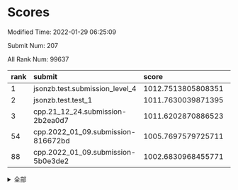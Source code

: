 # Scores

Modified Time: 2022-01-29 06:25:09

Submit Num: 207

All Rank Num: 99637

| rank |               submit               |       score        |       sigma        | pk_num |
| :--- | :--------------------------------- | :----------------- | :----------------- | :----- |
| 1    | jsonzb.test.submission_level_4     | 1012.7513805808351 | 0.8078109693072789 | 1926   |
| 2    | jsonzb.test.test_1                 | 1011.7630039871395 | 0.7857770920142498 | 1924   |
| 3    | cpp.21_12_24.submission-2b2ea0d7   | 1011.6202870886523 | 0.7688910801792948 | 1915   |
| 54   | cpp.2022_01_09.submission-816672bd | 1005.7697579725711 | 0.7312962233252053 | 1926   |
| 88   | cpp.2022_01_09.submission-5b0e3de2 | 1002.6830968455771 | 0.7204425824907309 | 1925   |


<details>
<summary>全部</summary>

| rank |                 submit                 |       score        |       sigma        | pk_num |
| :--- | :------------------------------------- | :----------------- | :----------------- | :----- |
| 1    | jsonzb.test.submission_level_4         | 1012.7513805808351 | 0.8078109693072789 | 1926   |
| 2    | jsonzb.test.test_1                     | 1011.7630039871395 | 0.7857770920142498 | 1924   |
| 3    | cpp.21_12_24.submission-2b2ea0d7       | 1011.6202870886523 | 0.7688910801792948 | 1915   |
| 4    | gobigger.level_3.submission_level_3_19 | 1010.9982944850564 | 0.775813813535198  | 1922   |
| 5    | gobigger.level_3.submission_level_3_18 | 1010.8577191151447 | 0.75880397828574   | 1925   |
| 6    | gobigger.level_3.submission_level_3_47 | 1010.7159950419875 | 0.7636220928247504 | 1926   |
| 7    | gobigger.level_3.submission_level_3_44 | 1010.6856094519147 | 0.7630922415847878 | 1929   |
| 8    | gobigger.level_3.submission_level_3_49 | 1010.6526456360638 | 0.7831368450621768 | 1923   |
| 9    | gobigger.level_3.submission_level_3_12 | 1010.6267756252407 | 0.7505922101147652 | 1924   |
| 10   | gobigger.level_3.submission_level_3_21 | 1010.5561639382125 | 0.7699450539306981 | 1926   |
| 11   | gobigger.level_3.submission_level_3_41 | 1010.4441863660534 | 0.7838209115231219 | 1924   |
| 12   | gobigger.level_3.submission_level_3_9  | 1010.4331011127429 | 0.7481138173211825 | 1923   |
| 13   | gobigger.level_3.submission_level_3_6  | 1010.3521061632122 | 0.7618038971454367 | 1924   |
| 14   | gobigger.level_3.submission_level_3_32 | 1010.318599542698  | 0.7592687231961253 | 1924   |
| 15   | gobigger.level_3.submission_level_3_43 | 1010.303079969357  | 0.7627843787763554 | 1927   |
| 16   | gobigger.level_3.submission_level_3_14 | 1010.2851546742858 | 0.7664269298542479 | 1922   |
| 17   | gobigger.level_3.submission_level_3_40 | 1010.249223895907  | 0.7566327918496264 | 1928   |
| 18   | gobigger.level_3.submission_level_3_13 | 1010.2147488156135 | 0.7461785215146434 | 1922   |
| 19   | gobigger.level_3.submission_level_3_24 | 1010.201285920881  | 0.7578825813199286 | 1926   |
| 20   | gobigger.level_3.submission_level_3_2  | 1010.1767413173823 | 0.76201208241568   | 1924   |
| 21   | gobigger.level_3.submission_level_3_4  | 1010.170916204336  | 0.7529132221507079 | 1928   |
| 22   | gobigger.level_3.submission_level_3_30 | 1010.1342989694098 | 0.7699787936037346 | 1925   |
| 23   | gobigger.level_3.submission_level_3_37 | 1010.0591710340558 | 0.7397791195227592 | 1926   |
| 24   | gobigger.level_3.submission_level_3_46 | 1010.0535653890918 | 0.75512683028984   | 1922   |
| 25   | gobigger.level_3.submission_level_3_38 | 1009.9678038732941 | 0.7903189544042137 | 1927   |
| 26   | gobigger.level_3.submission_level_3_26 | 1009.9040297343184 | 0.7691106016817075 | 1927   |
| 27   | gobigger.level_3.submission_level_3_7  | 1009.899590689217  | 0.7517301707957627 | 1927   |
| 28   | gobigger.level_3.submission_level_3_10 | 1009.8908563875017 | 0.7420421955234835 | 1924   |
| 29   | gobigger.level_3.submission_level_3_8  | 1009.8037580577335 | 0.7551555756138082 | 1928   |
| 30   | gobigger.level_3.submission_level_3_27 | 1009.7972334826843 | 0.7774126981800902 | 1928   |
| 31   | gobigger.level_3.submission_level_3_0  | 1009.7879562249395 | 0.7536381340342025 | 1925   |
| 32   | gobigger.level_3.submission_level_3_1  | 1009.7366802778046 | 0.7473826966787223 | 1924   |
| 33   | gobigger.level_3.submission_level_3_17 | 1009.5974506163437 | 0.7505636114124187 | 1925   |
| 34   | gobigger.level_3.submission_level_3_28 | 1009.5441810885444 | 0.754612339947388  | 1925   |
| 35   | gobigger.level_3.submission_level_3_23 | 1009.5165912559208 | 0.749600414579461  | 1925   |
| 36   | gobigger.level_3.submission_level_3_22 | 1009.4335851196548 | 0.7347844299561538 | 1921   |
| 37   | gobigger.level_3.submission_level_3_11 | 1009.4261024655355 | 0.7474126307081997 | 1926   |
| 38   | gobigger.level_3.submission_level_3_48 | 1009.3530739802296 | 0.7511789998478091 | 1927   |
| 39   | gobigger.level_3.submission_level_3_45 | 1009.3474052104697 | 0.7688209645604568 | 1923   |
| 40   | gobigger.level_3.submission_level_3_42 | 1009.3232616561129 | 0.7580211384232802 | 1922   |
| 41   | gobigger.level_3.submission_level_3_31 | 1009.2635272995961 | 0.7425223773581373 | 1925   |
| 42   | gobigger.level_3.submission_level_3_33 | 1009.1918462297231 | 0.7468331384334346 | 1924   |
| 43   | gobigger.level_3.submission_level_3_5  | 1009.1702080112825 | 0.7409596650946357 | 1925   |
| 44   | gobigger.level_3.submission_level_3_15 | 1009.1178115490444 | 0.7347821991729891 | 1929   |
| 45   | gobigger.level_3.submission_level_3_3  | 1009.1146097511257 | 0.7486498020212047 | 1923   |
| 46   | gobigger.level_3.submission_level_3_35 | 1009.0963864877565 | 0.7521874871729177 | 1919   |
| 47   | gobigger.level_3.submission_level_3_20 | 1009.08810861391   | 0.749545802169973  | 1927   |
| 48   | gobigger.level_3.submission_level_3_16 | 1009.0829482851051 | 0.7505561007254667 | 1924   |
| 49   | gobigger.level_3.submission_level_3_36 | 1009.0573030821797 | 0.7499605748706696 | 1927   |
| 50   | gobigger.level_3.submission_level_3_29 | 1008.9963181230805 | 0.7341500423400139 | 1920   |
| 51   | gobigger.level_3.submission_level_3_34 | 1008.8546016200067 | 0.7454695802261261 | 1924   |
| 52   | gobigger.level_3.submission_level_3_25 | 1008.6656491326365 | 0.7591938729792161 | 1932   |
| 53   | gobigger.level_3.submission_level_3_39 | 1008.5115930576582 | 0.7530211421568286 | 1926   |
| 54   | cpp.2022_01_09.submission-816672bd     | 1005.7697579725711 | 0.7312962233252053 | 1926   |
| 55   | gobigger.level_1.submission_level_1_5  | 1004.8875383571071 | 0.73446360282071   | 1927   |
| 56   | gobigger.level_1.submission_level_1_27 | 1004.8433966138962 | 0.7202836344267384 | 1929   |
| 57   | gobigger.level_1.submission_level_1_21 | 1004.5784560866367 | 0.733821981282584  | 1927   |
| 58   | gobigger.level_1.submission_level_1_25 | 1004.2804675984726 | 0.7146601021800191 | 1929   |
| 59   | gobigger.level_1.submission_level_1_43 | 1004.1591472724828 | 0.7216575846618911 | 1923   |
| 60   | gobigger.level_1.submission_level_1_44 | 1004.1393466807776 | 0.7176961334546696 | 1921   |
| 61   | gobigger.level_1.submission_level_1_46 | 1004.053343907459  | 0.7153186462150909 | 1922   |
| 62   | gobigger.level_1.submission_level_1_36 | 1004.0465344123071 | 0.718943705578024  | 1928   |
| 63   | gobigger.level_1.submission_level_1_2  | 1004.045427393253  | 0.7211113293110787 | 1928   |
| 64   | gobigger.level_1.submission_level_1_6  | 1003.9831198333742 | 0.7221290822198668 | 1928   |
| 65   | gobigger.level_1.submission_level_1_16 | 1003.8511330491284 | 0.724257024410166  | 1922   |
| 66   | gobigger.level_1.submission_level_1_15 | 1003.6637680045685 | 0.7144890431916564 | 1930   |
| 67   | gobigger.level_1.submission_level_1_42 | 1003.5433555538938 | 0.7186654200276568 | 1926   |
| 68   | gobigger.level_1.submission_level_1_29 | 1003.5426006719986 | 0.7172271534988403 | 1928   |
| 69   | gobigger.level_1.submission_level_1_22 | 1003.4897841820615 | 0.7272478749145519 | 1930   |
| 70   | gobigger.level_1.submission_level_1_33 | 1003.4841919920913 | 0.7260028948722774 | 1923   |
| 71   | gobigger.level_1.submission_level_1_13 | 1003.48151587262   | 0.712706282457804  | 1923   |
| 72   | gobigger.level_1.submission_level_1_12 | 1003.4509510817606 | 0.7136885952606552 | 1927   |
| 73   | gobigger.level_1.submission_level_1_9  | 1003.4249202483717 | 0.719180290845623  | 1925   |
| 74   | gobigger.level_1.submission_level_1_20 | 1003.3864643823383 | 0.7173408281495908 | 1925   |
| 75   | gobigger.level_1.submission_level_1_34 | 1003.3692076042672 | 0.7028836306287501 | 1925   |
| 76   | gobigger.level_1.submission_level_1_3  | 1003.3612649787594 | 0.7210282107955908 | 1924   |
| 77   | gobigger.level_1.submission_level_1_28 | 1003.3609829529906 | 0.7102631575866106 | 1925   |
| 78   | gobigger.level_1.submission_level_1_14 | 1003.2840917707117 | 0.7148760155790151 | 1929   |
| 79   | gobigger.level_1.submission_level_1_1  | 1003.251751022067  | 0.712158078461316  | 1928   |
| 80   | gobigger.level_1.submission_level_1_0  | 1003.2475234303785 | 0.7075229114682466 | 1922   |
| 81   | gobigger.level_1.submission_level_1_17 | 1003.1118274024054 | 0.7104236359214039 | 1927   |
| 82   | gobigger.level_1.submission_level_1_26 | 1003.08426848755   | 0.7154356278045464 | 1927   |
| 83   | gobigger.level_1.submission_level_1_10 | 1003.0547780565284 | 0.7102347790858887 | 1929   |
| 84   | gobigger.level_1.submission_level_1_45 | 1002.9329246197896 | 0.7100187737236785 | 1924   |
| 85   | gobigger.level_1.submission_level_1_11 | 1002.8987171233465 | 0.7185805977035397 | 1921   |
| 86   | gobigger.level_1.submission_level_1_30 | 1002.8621837602577 | 0.7156692635704894 | 1923   |
| 87   | gobigger.level_1.submission_level_1_38 | 1002.733446062293  | 0.705641915039231  | 1923   |
| 88   | cpp.2022_01_09.submission-5b0e3de2     | 1002.6830968455771 | 0.7204425824907309 | 1925   |
| 89   | gobigger.level_1.submission_level_1_39 | 1002.6629293108787 | 0.7042695902808496 | 1924   |
| 90   | gobigger.level_1.submission_level_1_19 | 1002.6588400561631 | 0.7108952237574473 | 1926   |
| 91   | gobigger.level_1.submission_level_1_35 | 1002.6021475654732 | 0.7112992552216406 | 1930   |
| 92   | gobigger.level_1.submission_level_1_32 | 1002.5940880459844 | 0.7146336133700888 | 1923   |
| 93   | gobigger.level_1.submission_level_1_8  | 1002.5880413748989 | 0.7122003854389325 | 1931   |
| 94   | gobigger.level_1.submission_level_1_41 | 1002.5462659341281 | 0.7104231569731203 | 1924   |
| 95   | gobigger.level_1.submission_level_1_4  | 1002.5228366635919 | 0.7068501843591011 | 1923   |
| 96   | gobigger.level_1.submission_level_1_24 | 1002.4911943391759 | 0.7057381189300711 | 1928   |
| 97   | gobigger.level_1.submission_level_1_23 | 1002.4724693306705 | 0.7163833120428463 | 1925   |
| 98   | gobigger.level_1.submission_level_1_47 | 1002.4694962270971 | 0.7091023246254171 | 1925   |
| 99   | gobigger.level_1.submission_level_1_49 | 1002.3824715180186 | 0.7043678550808413 | 1929   |
| 100  | gobigger.level_1.submission_level_1_31 | 1002.3536625948788 | 0.7158799378301426 | 1924   |
| 101  | gobigger.level_1.submission_level_1_40 | 1002.2929183276942 | 0.7138045716049577 | 1927   |
| 102  | gobigger.level_1.submission_level_1_18 | 1002.2287021496387 | 0.7061394514925926 | 1926   |
| 103  | gobigger.level_1.submission_level_1_37 | 1002.2193053516769 | 0.7045142368924825 | 1930   |
| 104  | gobigger.level_1.submission_level_1_48 | 1002.1166351302685 | 0.7169559993802189 | 1925   |
| 105  | gobigger.level_1.submission_level_1_7  | 1001.7725412859343 | 0.707144203094971  | 1927   |
| 106  | gobigger.random.submission_random_37   | 997.3806581038249  | 0.7026777470380247 | 1925   |
| 107  | gobigger.random.submission_random_31   | 997.3661897268223  | 0.7041900586363475 | 1930   |
| 108  | gobigger.random.submission_random_41   | 997.1934654572076  | 0.7250107085067493 | 1929   |
| 109  | gobigger.random.submission_random_3    | 997.0018457148083  | 0.7013156241447869 | 1924   |
| 110  | gobigger.random.submission_random_16   | 996.9608648353262  | 0.7240039324781455 | 1929   |
| 111  | gobigger.random.submission_random_38   | 996.9269458486384  | 0.7080334481446054 | 1928   |
| 112  | gobigger.random.submission_random_36   | 996.8705426048357  | 0.7142702409356491 | 1922   |
| 113  | gobigger.random.submission_random_35   | 996.7970952437704  | 0.6989934264676766 | 1926   |
| 114  | gobigger.random.submission_random_11   | 996.6481764174202  | 0.7030949341819158 | 1926   |
| 115  | gobigger.random.submission_random_17   | 996.5585171182883  | 0.6999472861848562 | 1927   |
| 116  | gobigger.random.submission_random_29   | 996.5482971458899  | 0.7062436386486067 | 1927   |
| 117  | gobigger.random.submission_random_25   | 996.4909225068511  | 0.6994784194237178 | 1925   |
| 118  | gobigger.random.submission_random_22   | 996.468882470977   | 0.7155305913759739 | 1920   |
| 119  | gobigger.random.submission_random_6    | 996.376245543603   | 0.7083253257729415 | 1926   |
| 120  | gobigger.random.submission_random_7    | 996.3135487369219  | 0.7209440247775828 | 1927   |
| 121  | gobigger.random.submission_random_14   | 996.1993884095     | 0.7049324980317582 | 1927   |
| 122  | gobigger.random.submission_random_39   | 996.1965672654218  | 0.6949393722180461 | 1924   |
| 123  | gobigger.random.submission_random_45   | 996.153948167427   | 0.6909167915943744 | 1923   |
| 124  | gobigger.random.submission_random_23   | 996.1236817230362  | 0.7062262931966602 | 1929   |
| 125  | gobigger.random.submission_random_43   | 996.1068308903341  | 0.6993288478244793 | 1929   |
| 126  | gobigger.random.submission_random_49   | 996.0711346701733  | 0.7152210754777708 | 1921   |
| 127  | gobigger.random.submission_random_15   | 996.0629557806684  | 0.7190055002657438 | 1926   |
| 128  | gobigger.random.submission_random_18   | 996.0445640628658  | 0.7087350578674951 | 1925   |
| 129  | gobigger.random.submission_random_30   | 995.9380786280371  | 0.7130751829239189 | 1931   |
| 130  | gobigger.random.submission_random_21   | 995.9247047564133  | 0.7101242306035676 | 1926   |
| 131  | gobigger.random.submission_random_12   | 995.9146852176166  | 0.7000258879058453 | 1921   |
| 132  | gobigger.random.submission_random_47   | 995.9118756867587  | 0.7175222866947251 | 1924   |
| 133  | gobigger.random.submission_random_9    | 995.8842999635647  | 0.695450226910401  | 1928   |
| 134  | gobigger.random.submission_random_0    | 995.8631608552153  | 0.733746062098073  | 1921   |
| 135  | gobigger.random.submission_random_26   | 995.8287434096293  | 0.7150384132395882 | 1920   |
| 136  | gobigger.random.submission_random_33   | 995.6422414860565  | 0.7177928961398726 | 1926   |
| 137  | gobigger.random.submission_random_32   | 995.6311765000692  | 0.708082372767657  | 1923   |
| 138  | gobigger.random.submission_random_4    | 995.6129905825679  | 0.7138628572470613 | 1925   |
| 139  | gobigger.random.submission_random_34   | 995.6118814747032  | 0.7050603403986987 | 1928   |
| 140  | gobigger.random.submission_random_19   | 995.569005783911   | 0.7117853475979092 | 1928   |
| 141  | gobigger.random.submission_random_28   | 995.5674222717154  | 0.7131161691670976 | 1925   |
| 142  | gobigger.random.submission_random_40   | 995.5423802419909  | 0.712064373352842  | 1929   |
| 143  | gobigger.random.submission_random_42   | 995.5097935721352  | 0.7133394886695341 | 1925   |
| 144  | gobigger.random.submission_random_20   | 995.4778978779151  | 0.7180907600624621 | 1923   |
| 145  | gobigger.random.submission_random_27   | 995.4479165415424  | 0.7094455696481413 | 1926   |
| 146  | gobigger.random.submission_random_44   | 995.3712663672261  | 0.7125244262448845 | 1929   |
| 147  | gobigger.random.submission_random_48   | 995.3067053437989  | 0.7146048949511529 | 1927   |
| 148  | gobigger.random.submission_random_24   | 995.2374343621137  | 0.7063475303635242 | 1927   |
| 149  | gobigger.random.submission_random_13   | 995.2304244295312  | 0.720964020035112  | 1921   |
| 150  | gobigger.random.submission_random_10   | 995.1679819354872  | 0.7288467137702821 | 1930   |
| 151  | gobigger.random.submission_random_46   | 995.1587587984308  | 0.6992773253181871 | 1921   |
| 152  | gobigger.random.submission_random_2    | 995.1030486824662  | 0.7083457083494217 | 1927   |
| 153  | gobigger.random.submission_random_8    | 995.0581760371988  | 0.7132918967664241 | 1924   |
| 154  | gobigger.random.submission_random_5    | 994.9082343321869  | 0.7122167925644726 | 1921   |
| 155  | gobigger.random.submission_random_1    | 994.7080688311256  | 0.7176469804444918 | 1929   |
| 156  | gobigger.level_2.submission_level_2_31 | 994.0544894407725  | 0.747822652987752  | 1927   |
| 157  | gobigger.level_2.submission_level_2_0  | 993.8683912219083  | 0.7297385475790605 | 1927   |
| 158  | gobigger.level_2.submission_level_2_12 | 993.5967351368918  | 0.7312763752295431 | 1923   |
| 159  | gobigger.level_2.submission_level_2_27 | 993.2730460087497  | 0.7273664423017634 | 1926   |
| 160  | gobigger.level_2.submission_level_2_48 | 993.2458107292003  | 0.7306373480381945 | 1915   |
| 161  | gobigger.level_2.submission_level_2_42 | 993.2005537359033  | 0.7397780776416916 | 1924   |
| 162  | gobigger.level_2.submission_level_2_5  | 993.026669012933   | 0.7464973411465248 | 1929   |
| 163  | gobigger.level_2.submission_level_2_28 | 993.0137556764137  | 0.7376626166799198 | 1929   |
| 164  | gobigger.level_2.submission_level_2_40 | 993.0024606986732  | 0.7630307639608629 | 1918   |
| 165  | gobigger.level_2.submission_level_2_29 | 992.9666501892718  | 0.745390368171951  | 1925   |
| 166  | gobigger.level_2.submission_level_2_36 | 992.9579082412959  | 0.7288985106405211 | 1923   |
| 167  | gobigger.level_2.submission_level_2_15 | 992.9531419363481  | 0.7279950724874884 | 1923   |
| 168  | gobigger.level_2.submission_level_2_30 | 992.8428926820776  | 0.7437518987900353 | 1926   |
| 169  | gobigger.level_2.submission_level_2_32 | 992.8394017183906  | 0.7301804184391737 | 1927   |
| 170  | gobigger.level_2.submission_level_2_39 | 992.7917067301181  | 0.7359645865425519 | 1927   |
| 171  | gobigger.level_2.submission_level_2_14 | 992.6696095866957  | 0.7483576389416707 | 1921   |
| 172  | gobigger.level_2.submission_level_2_35 | 992.6085914303756  | 0.7397881583778585 | 1928   |
| 173  | gobigger.level_2.submission_level_2_46 | 992.5691861583033  | 0.7334798954657372 | 1923   |
| 174  | gobigger.level_2.submission_level_2_4  | 992.536509670387   | 0.7532388189781336 | 1930   |
| 175  | gobigger.level_2.submission_level_2_49 | 992.5360977054751  | 0.7457923884591224 | 1923   |
| 176  | gobigger.level_2.submission_level_2_1  | 992.5292680731313  | 0.7351009940876978 | 1931   |
| 177  | gobigger.level_2.submission_level_2_44 | 992.4776594047014  | 0.7540260456073649 | 1923   |
| 178  | gobigger.level_2.submission_level_2_19 | 992.4716546613469  | 0.7390605048537454 | 1931   |
| 179  | gobigger.level_2.submission_level_2_3  | 992.3295292737852  | 0.7375760738978834 | 1926   |
| 180  | gobigger.level_2.submission_level_2_10 | 992.2927120507283  | 0.7412477975755014 | 1924   |
| 181  | gobigger.level_2.submission_level_2_43 | 992.2721709060706  | 0.758809453538035  | 1923   |
| 182  | gobigger.level_2.submission_level_2_37 | 992.2424607829647  | 0.7520145449577685 | 1921   |
| 183  | gobigger.level_2.submission_level_2_6  | 992.2402040206775  | 0.7591893021491568 | 1927   |
| 184  | gobigger.level_2.submission_level_2_23 | 992.1097389982418  | 0.7401412028026924 | 1929   |
| 185  | gobigger.level_2.submission_level_2_26 | 992.0814183104083  | 0.7294178674926578 | 1929   |
| 186  | gobigger.level_2.submission_level_2_8  | 992.078047001911   | 0.7440375858539358 | 1926   |
| 187  | gobigger.level_2.submission_level_2_13 | 992.0294962456611  | 0.7560506275730815 | 1921   |
| 188  | gobigger.level_2.submission_level_2_25 | 991.9735241036885  | 0.7413609700775382 | 1928   |
| 189  | gobigger.level_2.submission_level_2_18 | 991.9650445220633  | 0.7450984472239341 | 1918   |
| 190  | gobigger.level_2.submission_level_2_16 | 991.6340641669001  | 0.7515185434785083 | 1925   |
| 191  | gobigger.level_2.submission_level_2_47 | 991.623680481437   | 0.7381052959974389 | 1925   |
| 192  | gobigger.level_2.submission_level_2_11 | 991.5602725950456  | 0.7612035812327537 | 1917   |
| 193  | gobigger.level_2.submission_level_2_9  | 991.5025661362275  | 0.7522833514073018 | 1924   |
| 194  | gobigger.level_2.submission_level_2_17 | 991.3103578443701  | 0.7472904174668296 | 1925   |
| 195  | gobigger.level_2.submission_level_2_24 | 991.2833086484902  | 0.7632100933271384 | 1923   |
| 196  | gobigger.level_2.submission_level_2_7  | 991.2717922015563  | 0.7434625702359574 | 1923   |
| 197  | gobigger.level_2.submission_level_2_33 | 991.234176887409   | 0.7591843820172594 | 1930   |
| 198  | gobigger.level_2.submission_level_2_20 | 991.199093830776   | 0.7723941324893336 | 1925   |
| 199  | gobigger.level_2.submission_level_2_21 | 991.1567600346682  | 0.7563365045320042 | 1930   |
| 200  | gobigger.level_2.submission_level_2_22 | 991.0575890511439  | 0.7629337113530266 | 1921   |
| 201  | gobigger.level_2.submission_level_2_41 | 990.7065003717887  | 0.7461596969413755 | 1926   |
| 202  | gobigger.level_2.submission_level_2_38 | 990.5435494691413  | 0.7562924345869336 | 1929   |
| 203  | gobigger.level_2.submission_level_2_45 | 990.4551995787057  | 0.757629748373289  | 1928   |
| 204  | gobigger.level_2.submission_level_2_2  | 990.1662771589814  | 0.7819578759692151 | 1930   |
| 205  | gobigger.level_2.submission_level_2_34 | 990.0999889853304  | 0.7684924510699404 | 1926   |
| 206  | gobigger.none.submission_none_1        | 977.9179632689468  | 1.297711920170335  | 1931   |
| 207  | gobigger.none.submission_none_0        | 975.6850169653569  | 1.461310197885716  | 1922   |

</details>
